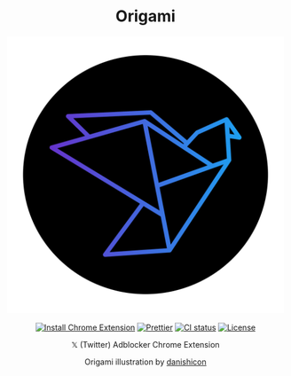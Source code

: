 <div align="center">

# Origami

</div>

<p align="center">
  <img alt="Origami Logo" src="assets/origami.png" width="500px"/>
</p>

<div align="center">

[![Install Chrome Extension](https://img.shields.io/badge/Install%20Extension-%234285F4.svg?style=flat-square&logo=googlechrome&logoColor=white)](https://chrome.google.com/webstore/detail/origami-%F0%9D%95%8F-twitter-adbloc/mpkehcbilcilgafnjhdefebggmdbnhan)
[![Prettier](https://img.shields.io/badge/Prettier-%23F7B93E.svg?style=flat-square&logo=prettier&logoColor=black)](https://github.com/prettier/prettier)
[![CI status](https://img.shields.io/github/actions/workflow/status/TheDen/origami/ci-cd.yml?branch=main&style=flat-square&logo=github)](https://github.com/TheDen/origami/actions?query=branch%3Amain)
[![License](https://img.shields.io/github/license/TheDen/origami?style=flat-square)](/LICENSE)

𝕏 (Twitter) Adblocker Chrome Extension

Origami illustration by [danishicon](https://thenounproject.com/danishicon/)

</div>

